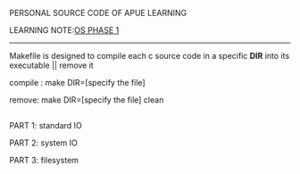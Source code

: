 PERSONAL SOURCE CODE OF APUE LEARNING

LEARNING NOTE:[OS PHASE 1](https://www.yuque.com/hangtaili/dgelan/xeq9eeff8b0awutc?singleDoc#%E3%80%8AOS%20PHASE%201%E3%80%8B)

----------

Makefile is designed to compile each c source code in a specific **DIR** into its executable || remove it

compile : make DIR=[specify the file]

remove: make DIR=[specify the file] clean

##
PART 1: standard IO

PART 2: system IO

PART 3: filesystem
